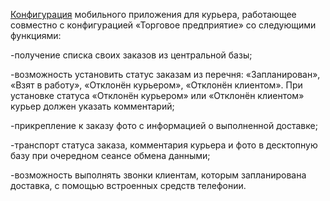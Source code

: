 [Конфигурация](kod.gif) мобильного приложения для курьера, работающее совместно с конфигурацией «Торговое предприятие» со следующими функциями:

-получение списка своих заказов из центральной базы;

-возможность установить статус заказам из перечня: «Запланирован», «Взят в работу», «Отклонён курьером», «Отклонён клиентом». При установке статуса «Отклонён 
 курьером» или «Отклонён клиентом» курьер должен указать комментарий;

-прикрепление к заказу фото с информацией о выполненной доставке;

-транспорт статуса заказа, комментария курьера и фото в десктопную базу при очередном сеансе обмена данными;

-возможность выполнять звонки клиентам, которым запланирована доставка, с помощью встроенных средств телефонии.
